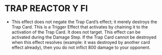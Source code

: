 
# TRAP REACTOR Y FI

*   This effect does not negate the Trap Card’s effect; it merely destroys the Trap Card. This is a Trigger Effect that activates by chaining it to the activation of the Trap Card. It does not target. This effect can be activated during the Damage Step. If the Trap Card cannot be destroyed when this effect resolves (example: it was destroyed by another card effect already), then you do not inflict 800 damage to your opponent.

  